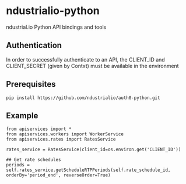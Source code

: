 # ndustrialio-python
ndustrial.io Python API bindings and tools

## Authentication
In order to successfully authenticate to an API, the CLIENT_ID and CLIENT_SECRET (given by Contxt) must be available in the environment

## Prerequisites
`pip install https://github.com/ndustrialio/auth0-python.git`

## Example

```
from apiservices import *
from apiservices.workers import WorkerService
from apiservices.rates import RatesService

rates_service = RatesService(client_id=os.environ.get('CLIENT_ID'))

## Get rate schedules
periods = self.rates_service.getScheduleRTPPeriods(self.rate_schedule_id, orderBy='period_end', reverseOrder=True)

```
